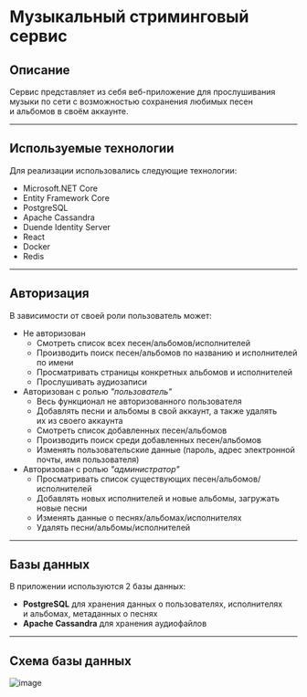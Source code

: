 # Музыкальный стриминговый сервис

## Описание
Сервис представляет из&nbsp;себя веб-приложение для прослушивания музыки по&nbsp;сети
с&nbsp;возможностью сохранения любимых песен и&nbsp;альбомов в&nbsp;своём аккаунте.
___
## Используемые технологии
Для реализации использовались следующие технологии:
- Microsoft.NET Core
- Entity Framework Core
- PostgreSQL
- Apache Cassandra
- Duende Identity Server
- React
- Docker
- Redis
___
## Авторизация
В&nbsp;зависимости от&nbsp;своей роли пользователь может:
- Не&nbsp;авторизован 
  - Смотреть список всех песен/альбомов/исполнителей
  - Производить поиск песен/альбомов по&nbsp;названию и&nbsp;исполнителей по&nbsp;имени
  - Просматривать страницы конкретных альбомов и&nbsp;исполнителей
  - Прослушивать аудиозаписи
- Авторизован с&nbsp;ролью _&quot;пользователь&quot;_
  - Весь функционал не&nbsp;авторизованного пользователя
  - Добавлять песни и&nbsp;альбомы в&nbsp;свой аккаунт, а&nbsp;также удалять их&nbsp;из&nbsp;своего аккаунта
  - Смотреть список добавленных песен/альбомов
  - Производить поиск среди добавленных песен/альбомов
  - Изменять пользовательские данные (пароль, адрес электронной почты, имя пользователя)
- Авторизован с&nbsp;ролью _&quot;администратор&quot;_
  - Просматривать список существующих песен/альбомов/исполнителей
  - Добавлять новых исполнителей и&nbsp;новые альбомы, загружать новые песни
  - Изменять данные о&nbsp;песнях/альбомах/исполнителях
  - Удалять песни/альбомы/исполнителей
___
## Базы данных
В&nbsp;приложении используются 2&nbsp;базы данных:
- **PostgreSQL** для хранения данных о&nbsp;пользователях, 
исполнителях и&nbsp;альбомах, метаданных о&nbsp;песнях
- **Apache Cassandra** для хранения аудиофайлов
___
## Схема базы данных
![image](https://github.com/user-attachments/assets/15d6b957-71a5-4114-8daf-9b1c7c5dab78)
